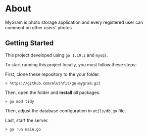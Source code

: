 # About

MyGram is photo storage application and every registered user can comment on other users' photos

## Getting Started

This project developed using `go 1.19.2` and `mysql`.

To start running this project locally, you must follow these steps:

First, clone these repository to the your folder.

```
> https://github.com/mluthfit/go-mygram.git
```

Then, open the folder and **install** all packages.

```
> go mod tidy
```

Then, adjust the database configuration in `utils/db.go` file.

Last, start the server.

```
> go run main.go
```
